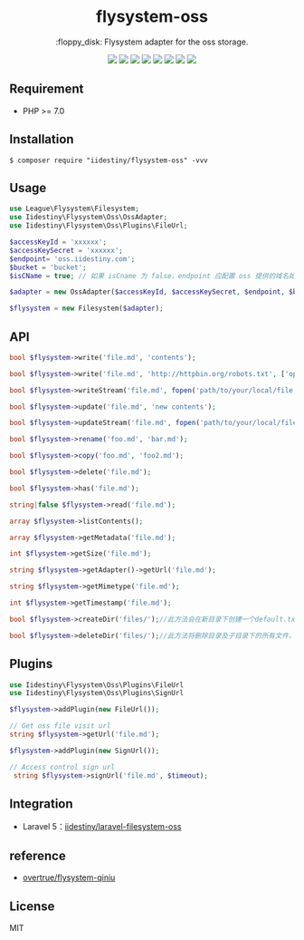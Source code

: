<h1 align="center">flysystem-oss </h1>

<p align="center">:floppy_disk:  Flysystem adapter for the oss storage.</p>

<p align="center">
<a href="https://github.com/iiDestiny/flysystem-oss"><img src="https://travis-ci.org/iiDestiny/flysystem-oss.svg?branch=master"></a>
<a href="https://github.com/iiDestiny/flysystem-oss"><img src="https://github.styleci.io/repos/163501119/shield"></a>
<a href="https://github.com/iiDestiny/flysystem-oss"><img src="https://poser.pugx.org/iidestiny/flysystem-oss/v/stable.svg"></a>
<a href="https://github.com/iiDestiny/flysystem-oss"><img src="https://poser.pugx.org/iidestiny/flysystem-oss/v/unstable.svg"></a>
<a href="https://github.com/iiDestiny/flysystem-oss"><img src="https://poser.pugx.org/iidestiny/flysystem-oss/downloads"></a>
<a href="https://scrutinizer-ci.com/g/iiDestiny/flysystem-oss/?branch=master"><img src="https://scrutinizer-ci.com/g/iiDestiny/flysystem-oss/badges/quality-score.png?b=master"></a>
<a href="https://github.com/iiDestiny/dependency-injection"><img src="https://badges.frapsoft.com/os/v1/open-source.svg?v=103"></a>
<a href="https://github.com/iiDestiny/flysystem-oss"><img src="https://poser.pugx.org/iidestiny/flysystem-oss/license"></a>
</p>

## Requirement

-   PHP >= 7.0

## Installation

```shell
$ composer require "iidestiny/flysystem-oss" -vvv
```

## Usage

```php
use League\Flysystem\Filesystem;
use Iidestiny\Flysystem\Oss\OssAdapter;
use Iidestiny\Flysystem\Oss\Plugins\FileUrl;

$accessKeyId = 'xxxxxx';
$accessKeySecret = 'xxxxxx';
$endpoint= 'oss.iidestiny.com';
$bucket = 'bucket';
$isCName = true; // 如果 isCname 为 false，endpoint 应配置 oss 提供的域名如：`oss-cn-beijing.aliyuncs.com`，cname 或 cdn 请自行到阿里 oss 后台配置并绑定 bucket

$adapter = new OssAdapter($accessKeyId, $accessKeySecret, $endpoint, $bucket, $isCName);

$flysystem = new Filesystem($adapter);

```

## API

```php
bool $flysystem->write('file.md', 'contents');

bool $flysystem->write('file.md', 'http://httpbin.org/robots.txt', ['options' => ['xxxxx' => 'application/redirect302']]);

bool $flysystem->writeStream('file.md', fopen('path/to/your/local/file.jpg', 'r'));

bool $flysystem->update('file.md', 'new contents');

bool $flysystem->updateStream('file.md', fopen('path/to/your/local/file.jpg', 'r'));

bool $flysystem->rename('foo.md', 'bar.md');

bool $flysystem->copy('foo.md', 'foo2.md');

bool $flysystem->delete('file.md');

bool $flysystem->has('file.md');

string|false $flysystem->read('file.md');

array $flysystem->listContents();

array $flysystem->getMetadata('file.md');

int $flysystem->getSize('file.md');

string $flysystem->getAdapter()->getUrl('file.md');

string $flysystem->getMimetype('file.md');

int $flysystem->getTimestamp('file.md');

bool $flysystem->createDir('files/');//此方法会在新目录下创建一个default.txt的默认文件，当目录下有其他文件时，可删除此文件

bool $flysystem->deleteDir('files/');//此方法将删除目录及子目录下的所有文件，谨慎使用

```

## Plugins

```php
use Iidestiny\Flysystem\Oss\Plugins\FileUrl
use Iidestiny\Flysystem\Oss\Plugins\SignUrl

$flysystem->addPlugin(new FileUrl());

// Get oss file visit url
string $flysystem->getUrl('file.md');

$flysystem->addPlugin(new SignUrl());

// Access control sign url
 string $flysystem->signUrl('file.md', $timeout);
```

## Integration

-   Laravel 5：[iidestiny/laravel-filesystem-oss](https://github.com/iiDestiny/laravel-filesystem-oss)

## reference

-   [overtrue/flysystem-qiniu](https://github.com/overtrue/flysystem-qiniu)

## License

MIT
